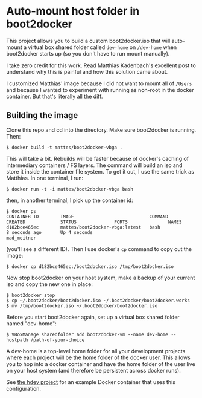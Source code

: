 # Auto-mount host folder in boot2docker

This project allows you to build a custom boot2docker.iso that will auto-mount a virtual box shared folder called `dev-home` on `/dev-home` when boot2docker starts up (so you don't have to run mount manually).

I take zero credit for this work. Read Matthias Kadenbach's excellent post to understand why this is painful and how this solution came about.

I customized Matthias' image because I did not want to mount all of `/Users` and because I wanted to experiment with running as non-root in the docker container. But that's literally all the diff.

## Building the image

Clone this repo and cd into the directory. Make sure boot2docker is running. Then:

    $ docker build -t mattes/boot2docker-vbga .

This will take a bit. Rebuilds will be faster because of docker's caching of intermediary containers / FS layers. The command will build an iso and store it inside the container file system. To get it out, I use the same trick as Matthias. In one terminal, I run:

    $ docker run -t -i mattes/boot2docker-vbga bash

then, in another terminal, I pick up the container id:

```
$ docker ps
CONTAINER ID        IMAGE                            COMMAND                CREATED             STATUS              PORTS               NAMES
d182bce465ec        mattes/boot2docker-vbga:latest   bash                   8 seconds ago       Up 4 seconds                            mad_meitner
```

(you'll see a different ID). Then I use docker's `cp` command to copy out the image:

    $ docker cp d182bce465ec:/boot2docker.iso /tmp/boot2docker.iso

Now stop boot2docker on your host system, make a backup of your current iso and copy the new one in place:

```
$ boot2docker stop
$ cp ~/.boot2docker/boot2docker.iso ~/.boot2docker/boot2docker.works
$ mv /tmp/boot2docker.iso ~/.boot2docker/boot2docker.iso
```

Before you start boot2docker again, set up a virtual box shared folder named "dev-home":

```
$ VBoxManage sharedfolder add boot2docker-vm --name dev-home --hostpath /path-of-your-choice
```

A dev-home is a top-level home folder for all your development projects where each project will be the home folder of the docker user. This allows you to hop into a docker container and have the home folder of the user live on your host system (and therefore be persistent across docker runs).

See [the hdev project](https://github.com/jesperfj/hdev) for an example Docker container that uses this configuration.
